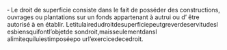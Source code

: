 ‐ Le droit de superficie consiste dans le fait de posséder des constructions, ouvrages ou plantations sur un fonds appartenant à autrui ou d’ être autorisé à en établir.
Letitulairedudroitdesuperficiepeutgreverdeservitudesl esbiensquifontl’objetde sondroit,maisseulementdansl alimitequiluiestimposéepo url’exercicedecedroit.